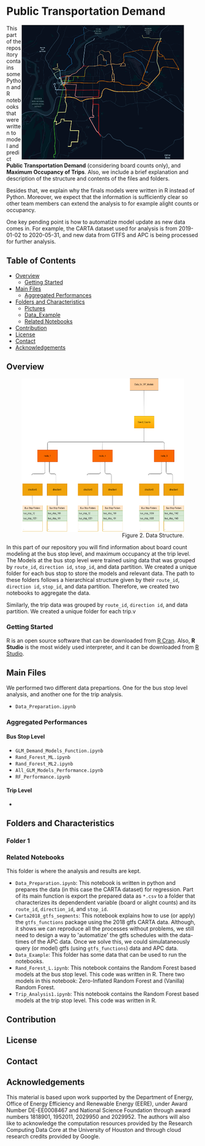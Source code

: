 # Public Transportation Demand

<figure class = "image">
 <img src="Pictures/Inbound_Routes.png" align="right" width="450" height="350" caption="GTFS CARTA Dataset: Inbound Routes."/>
</figure>

This part of the repository contains some Python and R notebooks that were written to model and predict **Public Transportation Demand** (considering board counts only), and **Maximum Occupancy of Trips**. Also, we include a brief explanation and description of the structure and contents of the files and folders. 

Besides that, we explain why the finals models were written in R instead of Python. Moreover, we expect that the information is sufficiently clear so other team members can extend the analysis to for example alight counts or occupancy.

One key pending point is how to automatize model update as new data comes in. For example, the CARTA dataset used for analysis is from 2019-01-02 to 2020-05-31, and new data from GTFS and APC is being processed for further analysis.

<!-- TABLE OF CONTENTS -->
## Table of Contents

* [Overview](#overview)
  * [Getting Started](#getting-started)
* [Main Files](#main-files)
  * [Aggregated Performances](#aggregated-performances)
* [Folders and Characteristics](#files-characteristics)
  * [Pictures](#folder1)
  * [Data_Example](#data-example)
  * [Related Notebooks](#related-notebooks)
* [Contribution](#contribution)
* [License](#license)
* [Contact](#contact)
* [Acknowledgements](#acknowledgements)


## Overview

<figure class = "image">
 <img src="Pictures/data_structure_routes.png" align="right" width="550" height="400" caption="Data Structure."/>
 <figcaption align = "right">Figure 2. Data Structure.</figcaption>
</figure>



In this part of our repository you will find information about board count modeling at the bus stop level, and maximum occupancy at the trip level. The Models at the bus stop level were trained using data that was grouped by `route_id`, `direction id`, `stop_id`, and data partition. We created a unique folder for each bus stop to store the models and relevant data. The path to these folders follows a hierarchical structure given by their `route_id`, `direction id`, `stop_id`, and data partition. Therefore, we created two notebooks to aggregate the data. 


Similarly, the trip data was grouped by `route_id`, `direction id`, and data partition. We created a unique folder for each trip.v

### Getting Started

R is an open source software that can be downloaded from [R Cran](https://cran.r-project.org/). Also, **R Studio** is the most widely used interpreter, and it can be downloaded from [R Studio](https://rstudio.com/). 

## Main Files

We performed two different data prepartions. One for the bus stop level analysis, and another one for the trip analysis.

* `Data_Preparation.ipynb`

### Aggregated Performances




#### Bus Stop Level

* `GLM_Demand_Models_Function.ipynb`
* `Rand_Forest_ML.ipynb`
* `Rand_Forest_ML2.ipynb`
* `All_GLM_Models_Performance.ipynb`
* `RF_Performance.ipynb`

#### Trip Level

* 

## Folders and Characteristics



### Folder 1

### Related Notebooks

This folder is where the analysis and results are kept. 

* `Data_Preparation.ipynb`: This notebook is written in python and prepares the data (in this case the CARTA dataset) for regression. Part of its main function is export the prepared data as `*.csv` to a folder that characterizes its dependendent variable (board or alight counts) and its `route_id`, `direction_id`, and `stop_id`.
*  `Carta2018_gtfs_segments`: This notebook explains how to use (or apply) the `gtfs_functions` package using the 2018 gtfs CARTA data. Although, it shows we can reproduce all the processes without problems, we still need to design a way to 'automatize' the gtfs schedules with the data-times of the APC data. Once we solve this, we could simulataneously query (or model) gtfs (using `gtfs_functions`) data and APC data.
*  `Data_Example`: This folder has some data that can be used to run the notebooks.
* `Rand_Forest_L.ipynb`: This notebook contains the Random Forest based models at the bus stop level. This code was written in R. There two models in this notebook: Zero-Inflated Random Forest and (Vanilla) Random Forest.
* `Trip_Analysis1.ipynb`: This notebook contains the Random Forest based models at the trip stop level. This code was written in R.

## Contribution

## License

## Contact

## Acknowledgements

This material is based upon work supported by the Department of Energy, Office of Energy Efficiency and Renewable Energy (EERE), under Award Number DE-EE0008467 and National Science Foundation through award numbers 1818901, 1952011, 2029950 and 2029952. The authors will also like to acknowledge the computation resources provided by the Research Computing Data Core at the University of Houston and through cloud research credits provided by Google.

